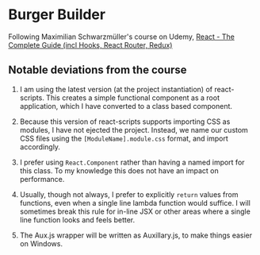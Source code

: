 # Burger Builder

Following Maximilian Schwarzmüller's course on Udemy, [React - The Complete Guide (incl Hooks, React Router, Redux)](https://www.udemy.com/course/react-the-complete-guide-incl-redux/)

## Notable deviations from the course

1. I am using the latest version (at the project instantiation) of react-scripts. This creates a simple functional component as a root application, which I have converted to a class based component. 

2. Because this version of react-scripts supports importing CSS as modules, I have not ejected the project. Instead, we name our custom CSS files using the `[ModuleName].module.css` format, and import accordingly.

3. I prefer using `React.Component` rather than having a named import for this class. To my knowledge this does not have an impact on performance.

4. Usually, though not always, I prefer to explicitly `return` values from functions, even when a single line lambda function would suffice. I will sometimes break this rule for in-line JSX or other areas where a single line function looks and feels better.

5. The Aux.js wrapper will be written as Auxillary.js, to make things easier on Windows.